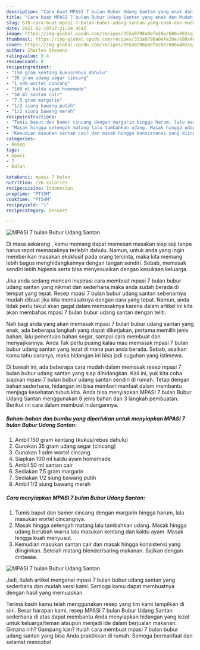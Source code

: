 ```yaml
---
description: "Cara buat MPASI 7 bulan Bubur Udang Santan yang enak dan Mudah Dibuat"
title: "Cara buat MPASI 7 bulan Bubur Udang Santan yang enak dan Mudah Dibuat"
slug: 678-cara-buat-mpasi-7-bulan-bubur-udang-santan-yang-enak-dan-mudah-dibuat
date: 2021-02-19T17:21:14.454Z
image: https://img-global.cpcdn.com/recipes/355a0798a0efe28e/680x482cq70/mpasi-7-bulan-bubur-udang-santan-foto-resep-utama.jpg
thumbnail: https://img-global.cpcdn.com/recipes/355a0798a0efe28e/680x482cq70/mpasi-7-bulan-bubur-udang-santan-foto-resep-utama.jpg
cover: https://img-global.cpcdn.com/recipes/355a0798a0efe28e/680x482cq70/mpasi-7-bulan-bubur-udang-santan-foto-resep-utama.jpg
author: Charles Stevens
ratingvalue: 3.4
reviewcount: 8
recipeingredient:
- "150 gram kentang kukusrebus dahulu"
- "35 gram udang segar cincang"
- "1 sdm wortel cincang"
- "100 ml kaldu ayam homemade"
- "50 ml santan cair"
- "7,5 gram margarin"
- "1/2 siung bawang putih"
- "1/2 siung bawang merah"
recipeinstructions:
- "Tumis baput dan bamer cincang dengan margarin hingga harum, lalu masukan wortel cincangnya."
- "Masak hingga setengah matang lalu tambahkan udang. Masak hingga udang berubah warna lalu masukan kentang dan kaldu ayam. Masak hingga kuah menyusut."
- "Kemudian masukan santan cair dan masak hingga konsistensi yang diinginkan. Setelah matang blender/saring makanan. Sajikan dengan cintaaaa."
categories:
- Resep
tags:
- mpasi
- 7
- bulan

katakunci: mpasi 7 bulan 
nutrition: 276 calories
recipecuisine: Indonesian
preptime: "PT15M"
cooktime: "PT54M"
recipeyield: "1"
recipecategory: Dessert

---
```



![MPASI 7 bulan Bubur Udang Santan](https://img-global.cpcdn.com/recipes/355a0798a0efe28e/680x482cq70/mpasi-7-bulan-bubur-udang-santan-foto-resep-utama.jpg)

Di masa  sekarang , kamu memang dapat memesan masakan siap saji tanpa harus repot memasaknya terlebih dahulu. Namun, untuk anda yang ingin memberikan masakan eksklusif pada orang tercinta, maka kita memang lebih bagus menghidangkannya dengan tangan sendiri. Sebab, memasak sendiri lebih higienis serta bisa menyesuaikan dengan kesukaan keluarga.

Jika anda sedang mencari inspirasi cara membuat mpasi 7 bulan bubur udang santan yang nikmat dan sederhana,maka anda sudah berada di tempat yang tepat. Resep mpasi 7 bulan bubur udang santan  sebenarnya mudah dibuat jika kita memasaknya dengan cara yang tepat. Namun, anda tidak perlu takut akan gagal dalam memasaknya 
karena dalam artikel ini kita akan membahas mpasi 7 bulan bubur udang santan dengan teliti.  



Nah bagi anda yang akan memasak mpasi 7 bulan bubur udang santan yang enak, ada beberapa langkah yang dapat dikerjakan, pertama memilih jenis bahan, lalu penentuan bahan segar, sampai cara membuat dan menyajikannya. Anda Tak perlu pusing kalau mau memasak mpasi 7 bulan bubur udang santan yang lezat di mana pun anda berada. Sebab, asalkan kamu  tahu caranya, maka hidangan ini bisa jadi suguhan yang istimewa.

Di bawah ini, ada beberapa cara mudah dalam memasak resep mpasi 7 bulan bubur udang santan yang siap dihidangkan. Kali ini, yuk kita coba siapkan mpasi 7 bulan bubur udang santan sendiri di rumah. Tetap dengan bahan sederhana, hidangan ini bisa memberi manfaat dalam membantu menjaga kesehatan tubuh kita. Anda bisa menyiapkan MPASI 7 bulan Bubur Udang Santan menggunakan 8 jenis bahan dan 3 langkah pembuatan. Berikut ini cara dalam membuat hidangannya.

<!--inarticleads1-->

##### Bahan-bahan dan bumbu yang diperlukan untuk menyiapkan MPASI 7 bulan Bubur Udang Santan:

1. Ambil 150 gram kentang (kukus/rebus dahulu)
1. Gunakan 35 gram udang segar (cincang)
1. Gunakan 1 sdm wortel cincang
1. Siapkan 100 ml kaldu ayam homemade
1. Ambil 50 ml santan cair
1. Sediakan 7,5 gram margarin
1. Sediakan 1/2 siung bawang putih
1. Ambil 1/2 siung bawang merah




<!--inarticleads2-->

##### Cara menyiapkan MPASI 7 bulan Bubur Udang Santan:

1. Tumis baput dan bamer cincang dengan margarin hingga harum, lalu masukan wortel cincangnya.
1. Masak hingga setengah matang lalu tambahkan udang. Masak hingga udang berubah warna lalu masukan kentang dan kaldu ayam. Masak hingga kuah menyusut.
1. Kemudian masukan santan cair dan masak hingga konsistensi yang diinginkan. Setelah matang blender/saring makanan. Sajikan dengan cintaaaa.
<img src="//assets-global.cpcdn.com/assets/icons/button_play-2c75c40dde080a61004c1f40b05d8f140eaff45d7e9e6481dc71c63d2e7c4909.png" alt="MPASI 7 bulan Bubur Udang Santan">



Jadi, itulah artikel mengenai  mpasi 7 bulan bubur udang santan  yang sederhana dan mudah versi kami. Semoga kamu dapat membuatnya dengan hasil yang memuaskan. 

Terima kasih kamu telah menggunakan resep yang tim kami tampilkan di sini. Besar harapan kami, resep  MPASI 7 bulan Bubur Udang Santan sederhana di atas dapat membantu Anda menyiapkan hidangan yang lezat untuk keluarga/teman ataupun menjadi ide dalam berjualan makanan. Gimana nih? Gampang kan? Itulah cara membuat mpasi 7 bulan bubur udang santan yang bisa Anda praktikkan di rumah. Semoga bermanfaat dan selamat mencoba!

